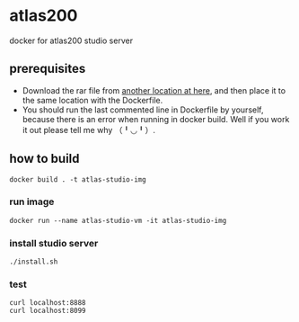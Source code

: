 # atlas200
docker for atlas200 studio server
## prerequisites 
* Download the rar file from [another location at here](https://github.com/Ascend/ascenddk-private/tree/master/B750SP05
), and then place it to the same location with the Dockerfile.
* You should run the last commented line in Dockerfile by yourself, because there is an error when running in docker build.
Well if you work it out please tell me why （╹◡╹）.
## how to build 
```docker build . -t atlas-studio-img```
### run image
```docker run --name atlas-studio-vm -it atlas-studio-img```
### install studio server
```./install.sh```
### test
```shell
curl localhost:8888
curl localhost:8099
```
